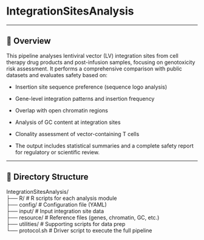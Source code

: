 # IntegrationSitesAnalysis
---
## 🔬 Overview
This pipeline analyses lentiviral vector (LV) integration sites from cell therapy drug products and post-infusion samples, focusing on genotoxicity risk assessment. It performs a comprehensive comparison with public datasets and evaluates safety based on:

- Insertion site sequence preference (sequence logo analysis)

- Gene-level integration patterns and insertion frequency

- Overlap with open chromatin regions

- Analysis of GC content at integration sites

- Clonality assessment of vector-containing T cells

- The output includes statistical summaries and a complete safety report for regulatory or scientific review.

---

## 📁 Directory Structure
IntegrationSitesAnalysis/ \
├── R/                         # R scripts for each analysis module \
├── config/                    # Configuration file (YAML) \
├── input/                     # Input integration site data \
├── resource/                  # Reference files (genes, chromatin, GC, etc.) \
├── utilities/                 # Supporting scripts for data prep \
└── protocol.sh                # Driver script to execute the full pipeline
